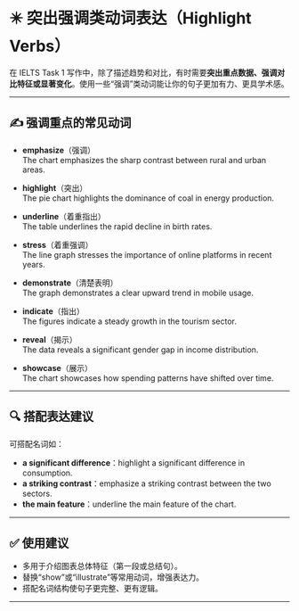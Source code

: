 # ✴️ 突出强调类动词表达（Highlight Verbs）

在 IELTS Task 1 写作中，除了描述趋势和对比，有时需要**突出重点数据、强调对比特征或显著变化**。使用一些“强调”类动词能让你的句子更加有力、更具学术感。

---

## ✍️ 强调重点的常见动词

- **emphasize**（强调）  
  The chart emphasizes the sharp contrast between rural and urban areas.

- **highlight**（突出）  
  The pie chart highlights the dominance of coal in energy production.

- **underline**（着重指出）  
  The table underlines the rapid decline in birth rates.

- **stress**（着重强调）  
  The line graph stresses the importance of online platforms in recent years.

- **demonstrate**（清楚表明）  
  The graph demonstrates a clear upward trend in mobile usage.

- **indicate**（指出）  
  The figures indicate a steady growth in the tourism sector.

- **reveal**（揭示）  
  The data reveals a significant gender gap in income distribution.

- **showcase**（展示）  
  The chart showcases how spending patterns have shifted over time.

---

## 🔍 搭配表达建议

可搭配名词如：

- **a significant difference**：highlight a significant difference in consumption.
- **a striking contrast**：emphasize a striking contrast between the two sectors.
- **the main feature**：underline the main feature of the chart.

---

## ✅ 使用建议

- 多用于介绍图表总体特征（第一段或总结句）。
- 替换“show”或“illustrate”等常用动词，增强表达力。
- 搭配名词结构使句子更完整、更有逻辑。

---
